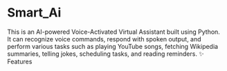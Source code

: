 # Smart_Ai
This is an AI-powered Voice-Activated Virtual Assistant built using Python. It can recognize voice commands, respond with spoken output, and perform various tasks such as playing YouTube songs, fetching Wikipedia summaries, telling jokes, scheduling tasks, and reading reminders.  ✨ Features
